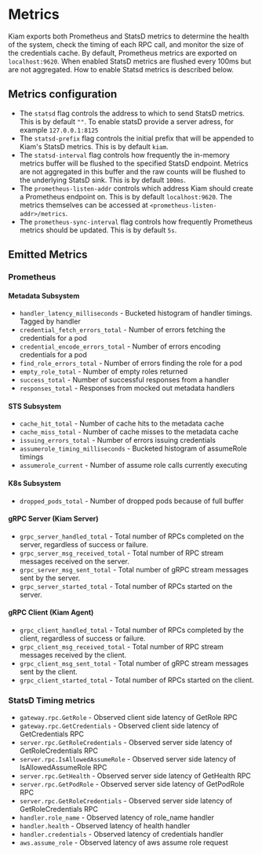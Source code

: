 # Metrics

Kiam exports both Prometheus and StatsD metrics to determine the health of the
system, check the timing of each RPC call, and monitor the size of the
credentials cache. By default, Prometheus metrics are exported on `localhost:9620`.
When enabled StatsD metrics are flushed every 100ms but are not aggregated.
How to enable Statsd metrics is described below.

## Metrics configuration

- The `statsd` flag controls the address to which to send StatsD metrics.
  This is by default `""`. To enable statsD provide a server adress,
  for example `127.0.0.1:8125`
- The `statsd-prefix` flag controls the initial prefix that will be appended to
  Kiam's StatsD metrics. This is by default `kiam`.
- The `statsd-interval` flag controls how frequently the in-memory metrics
  buffer will be flushed to the specified StatsD endpoint. Metrics are
  not aggregated in this buffer and the raw counts will be flushed to the
  underlying StatsD sink. This is by default `100ms`.
- The `prometheus-listen-addr` controls which address Kiam should create a
  Prometheus endpoint on. This is by default `localhost:9620`. The metrics
  themselves can be accessed at `<prometheus-listen-addr>/metrics`.
- The `prometheus-sync-interval` flag controls how frequently Prometheus
  metrics should be updated. This is by default `5s`.

## Emitted Metrics

### Prometheus

#### Metadata Subsystem

- `handler_latency_milliseconds` - Bucketed histogram of handler timings. Tagged by handler
- `credential_fetch_errors_total` - Number of errors fetching the credentials for a pod
- `credential_encode_errors_total` - Number of errors encoding credentials for a pod
- `find_role_errors_total` - Number of errors finding the role for a pod
- `empty_role_total` - Number of empty roles returned
- `success_total` - Number of successful responses from a handler
- `responses_total` - Responses from mocked out metadata handlers

#### STS Subsystem

- `cache_hit_total` - Number of cache hits to the metadata cache
- `cache_miss_total` - Number of cache misses to the metadata cache
- `issuing_errors_total` - Number of errors issuing credentials
- `assumerole_timing_milliseconds` - Bucketed histogram of assumeRole timings
- `assumerole_current` - Number of assume role calls currently executing

#### K8s Subsystem

- `dropped_pods_total` - Number of dropped pods because of full buffer

#### gRPC Server (Kiam Server)

- `grpc_server_handled_total` - Total number of RPCs completed on the server, regardless of success or failure.
- `grpc_server_msg_received_total` - Total number of RPC stream messages received on the server.
- `grpc_server_msg_sent_total` - Total number of gRPC stream messages sent by the server.
- `grpc_server_started_total` - Total number of RPCs started on the server.

#### gRPC Client (Kiam Agent)

- `grpc_client_handled_total` -  Total number of RPCs completed by the client, regardless of success or failure.
- `grpc_client_msg_received_total` -  Total number of RPC stream messages received by the client.
- `grpc_client_msg_sent_total` -  Total number of gRPC stream messages sent by the client.
- `grpc_client_started_total` -  Total number of RPCs started on the client.

### StatsD Timing metrics

- `gateway.rpc.GetRole` - Observed client side latency of GetRole RPC
- `gateway.rpc.GetCredentials` - Observed client side latency of GetCredentials RPC
- `server.rpc.GetRoleCredentials` - Observed server side latency of GetRoleCredentials RPC
- `server.rpc.IsAllowedAssumeRole` - Observed server side latency of IsAllowedAssumeRole RPC
- `server.rpc.GetHealth` - Observed server side latency of GetHealth RPC
- `server.rpc.GetPodRole` - Observed server side latency of GetPodRole RPC
- `server.rpc.GetRoleCredentials` - Observed server side latency of GetRoleCredentials RPC
- `handler.role_name` - Observed latency of role_name handler
- `handler.health` - Observed latency of health handler
- `handler.credentials` - Observed latency of credentials handler
- `aws.assume_role` - Observed latency of aws assume role request

